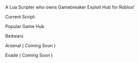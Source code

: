 A Lua Scripter who owns Gamebreaker Exploit Hub for Roblox!

Current Script:

Popular Game Hub


Bedwars


Arsenal ( Coming Soon )


Evade ( Coming Soon )
